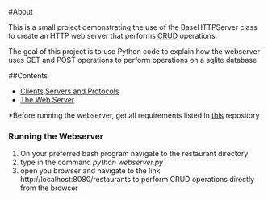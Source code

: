 #About

This is a small project demonstrating the use of the BaseHTTPServer class to create an HTTP web server that performs [CRUD](https://en.wikipedia.org/wiki/Create,_read,_update_and_delete) operations. 

The goal of this project is to use Python code to explain how the webserver uses GET and POST operations to perform operations on a sqlite database.



##Contents
* [Clients,Servers and Protocols](docs/Clients_Servers_Protocols.md)
* [The Web Server](docs/Simple_WebServer.md)



*Before running the webserver, get all requirements listed in [this](https://github.com/CruzanCaramele/MenuDatabase/blob/master/README.md) repository

### Running the Webserver

1. On your preferred bash program navigate to the restaurant directory
2. type in the command *python webserver.py* 
3. open you browser and navigate to the link http://localhost:8080/restaurants to perform CRUD operations directly from the browser